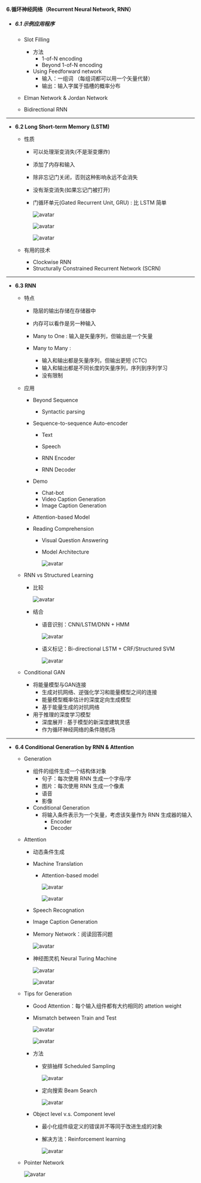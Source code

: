 #### 6.循环神经网络（Recurrent Neural Network, RNN）

* ##### 6.1 示例应用程序

  * Slot Filling

    * 方法
      * 1-of-N encoding
      * Beyond 1-of-N encoding
    * Using Feedforward network
      * 输入：一组词 （每组词都可以用一个矢量代替）
      * 输出：输入字属于插槽的概率分布
  * Elman Network & Jordan Network
  * Bidirectional RNN

---

* **6.2 Long Short-term Memory (LSTM)**

  * 性质

    * 可以处理渐变消失(不是渐变爆炸)

    * 添加了内存和输入

    * 除非忘记门关闭，否则这种影响永远不会消失

    * 没有渐变消失(如果忘记门被打开)

    * 门循环单元(Gated Recurrent Unit, GRU) : 比 LSTM 简单

      ![avatar](./images/u62_LSTM_1.png)

      ![avatar](./images/u62_LSTM_2.png)

      ![avatar](./images/u62_LSTM_3.png)

  * 有用的技术

    * Clockwise RNN
    * Structurally Constrained Recurrent Network (SCRN)

---

* **6.3 RNN**

  * 特点

    * 隐层的输出存储在存储器中

    * 内存可以看作是另一种输入

      

    *  Many to One :  输入是矢量序列，但输出是一个矢量

    * Many to Many :

      * 输入和输出都是矢量序列，但输出更短 (CTC)
      * 输入和输出都是不同长度的矢量序列，序列到序列学习
      * 没有限制

  * 应用

    * Beyond Sequence

      * Syntactic parsing

    * Sequence-to-sequence Auto-encoder 

      * Text

      * Speech

        

      * RNN Encoder

      * RNN Decoder

    * Demo 

      * Chat-bot
      * Video Caption Generation
      * Image Caption Generation

    * Attention-based Model

    * Reading Comprehension

      * Visual Question Answering

      * Model Architecture

        ![avatar](./images/u63_Example.png)

  * RNN vs Structured Learning

    * 比较

      ![avatar](./images/u63_RNN_vs_Structured_Learning.png)

    * 结合

      * 语音识别：CNN/LSTM/DNN + HMM

        ![avatar](./images/u63_Speech_Recognition.png)

      * 语义标记：Bi-directional LSTM + CRF/Structured SVM

        ![avatar](./images/u63_Semantic_Tagging.png)
    
  * Conditional GAN
  
    * 将能量模型与GAN连接
      * 生成对抗网络、逆强化学习和能量模型之间的连接
      * 能量模型概率估计的深度定向生成模型
      * 基于能量生成的对抗网络
    * 用于推理的深度学习模型
      * 深度展开 : 基于模型的新深度建筑灵感
      * 作为循环神经网络的条件随机场

---

* **6.4 Conditional Generation by RNN & Attention**

  * Generation

    * 组件的组件生成一个结构体对象 
      * 句子：每次使用 RNN 生成一个字母/字
      * 图片：每次使用 RNN 生成一个像素
      * 语音
      * 影像
    * Conditional Generation
      * 将输入条件表示为一个矢量，考虑该矢量作为 RNN 生成器的输入
        * Encoder
        * Decoder

  * Attention

    * 动态条件生成

    * Machine Translation 

      * Attention-based model

        ![avatar](./images/u64_Attention_based_model_1.png)

        ![avatar](./images/u64_Attention_based_model_2.png)

    * Speech Recognation

    * Image Caption Generation

    * Memory Network：阅读回答问题

      ![avatar](./images/u64_Memory_Network.png)

    * 神经图灵机 Neural Turing Machine

      ![avatar](./images/u64_Neural_Turing_Machine_1.png)

      ![avatar](./images/u64_Neural_Turing_Machine_2.png)

  * Tips for Generation

    * Good Attention：每个输入组件都有大约相同的 attetion weight

    * Mismatch between Train and Test

      ![avatar](./images/u64_Mismatch_between_Train_and_Test_1.png)

      ![avatar](./images/u64_Mismatch_between_Train_and_Test_2.png)

    * 方法

      * 安排抽样 Scheduled Sampling

        ![avatar](./images/u64_Scheduled_Sampling.png)

      * 定向搜索 Beam Search

        ![avatar](./images/u64_Beam_Search.png)

    * Object level v.s. Component level

      * 最小化组件级定义的错误并不等同于改进生成的对象

      * 解决方法：Reinforcement learning

        ![avatar](./images/u64_Object_level_vs_Component_level.png)

  * Pointer Network

    ![avatar](./images/u64_Pointer_Network.png)

